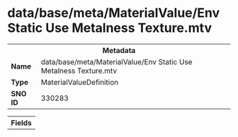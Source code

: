 <h1>data/base/meta/MaterialValue/Env Static Use Metalness Texture.mtv</h1><table><tr><th colspan="100%">Metadata</th></tr><tr><td><b>Name</b></td><td>data/base/meta/MaterialValue/Env Static Use Metalness Texture.mtv</td></tr><tr><td><b>Type</b></td><td>MaterialValueDefinition</td></tr><tr><td><b>SNO ID</b></td><td>330283</td></tr></table>

<table><tr><th colspan="100%">Fields</th></tr></table>


